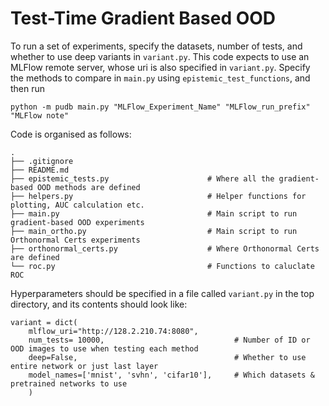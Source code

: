 # Test-Time Gradient Based OOD

To run a set of experiments, specify the datasets, number of tests, and whether to use deep variants in `variant.py`. This code expects to use an MLFlow remote server, whose uri is also specified in `variant.py`. Specify the methods to compare in `main.py` using `epistemic_test_functions`, and then run

```
python -m pudb main.py "MLFlow_Experiment_Name" "MLFlow_run_prefix" "MLFlow note"
```
Code is organised as follows:
```
.
├── .gitignore                   
├── README.md                   
├── epistemic_tests.py                      # Where all the gradient-based OOD methods are defined
├── helpers.py                              # Helper functions for plotting, AUC calculation etc.
├── main.py                                 # Main script to run gradient-based OOD experiments
├── main_ortho.py                           # Main script to run Orthonormal Certs experiments
├── orthonormal_certs.py                    # Where Orthonormal Certs are defined
└── roc.py                                  # Functions to caluclate ROC
```    
Hyperparameters should be specified in a file called `variant.py` in the top directory, and its contents should look like:
```
variant = dict(
    mlflow_uri="http://128.2.210.74:8080",
    num_tests= 10000,                             # Number of ID or OOD images to use when testing each method
    deep=False,                                   # Whether to use entire network or just last layer
    model_names=['mnist', 'svhn', 'cifar10'],     # Which datasets & pretrained networks to use
    )
```    
